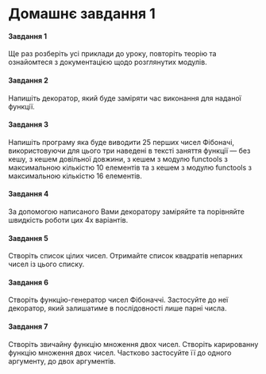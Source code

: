 # Домашнє завдання 1

#### Завдання 1
Ще раз розберіть усі приклади до уроку, повторіть теорію та ознайомтеся з документацією щодо розглянутих модулів.

#### Завдання 2
Напишіть декоратор, який буде заміряти час виконання для наданої функції.

#### Завдання 3

Напишіть програму яка буде виводити 25 перших чисел Фібоначі, використовуючи для цього три наведені в тексті заняття функції — без кешу, з кешем довільної довжини, з кешем з модулю functools з максимальною кількістю 10 елементів та з кешем з модулю functools з максимальною кількістю 16 елементів.

#### Завдання 4

За допомогою написаного Вами декоратору заміряйте та порівняйте швидкість роботи цих 4х варіантів. 

#### Завдання 5

Створіть список цілих чисел. Отримайте список квадратів непарних чисел із цього списку.

#### Завдання 6
Створіть функцію-генератор чисел Фібоначчі. Застосуйте до неї декоратор, який залишатиме в послідовності лише парні числа.

#### Завдання 7
Створіть звичайну функцію множення двох чисел. Створіть карированну функцію множення двох чисел. Частково застосуйте її до одного аргументу, до двох аргументiв.